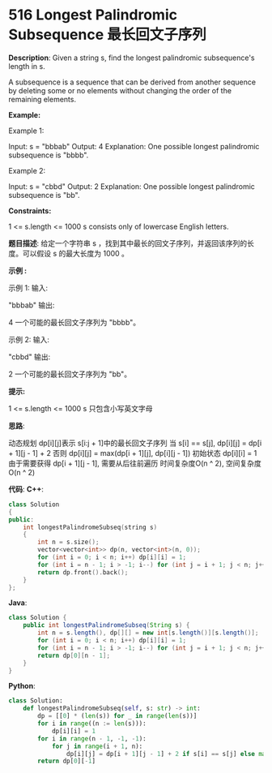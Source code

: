 # 516 Longest Palindromic Subsequence 最长回文子序列

__Description__:
Given a string s, find the longest palindromic subsequence's length in s.

A subsequence is a sequence that can be derived from another sequence by deleting some or no elements without changing the order of the remaining elements.

__Example:__

Example 1:

Input: s = "bbbab"
Output: 4
Explanation: One possible longest palindromic subsequence is "bbbb".

Example 2:

Input: s = "cbbd"
Output: 2
Explanation: One possible longest palindromic subsequence is "bb".

__Constraints:__

1 <= s.length <= 1000
s consists only of lowercase English letters.

__题目描述__:
给定一个字符串 s ，找到其中最长的回文子序列，并返回该序列的长度。可以假设 s 的最大长度为 1000 。

__示例 :__

示例 1:
输入:

"bbbab"
输出:

4
一个可能的最长回文子序列为 "bbbb"。

示例 2:
输入:

"cbbd"
输出:

2
一个可能的最长回文子序列为 "bb"。

__提示:__

1 <= s.length <= 1000
s 只包含小写英文字母

__思路__:

动态规划
dp[i][j]表示 s[i:j + 1]中的最长回文子序列
当 s[i] == s[j], dp[i][j] = dp[i + 1][j - 1] + 2
否则 dp[i][j] = max(dp[i + 1][j], dp[i][j - 1])
初始状态 dp[i][i] = 1
由于需要获得 dp[i + 1][j - 1], 需要从后往前遍历
时间复杂度O(n ^ 2), 空间复杂度O(n ^ 2)

__代码__:
__C++__:

```C++
class Solution 
{
public:
    int longestPalindromeSubseq(string s) 
    {
        int n = s.size();
        vector<vector<int>> dp(n, vector<int>(n, 0));
        for (int i = 0; i < n; i++) dp[i][i] = 1;
        for (int i = n - 1; i > -1; i--) for (int j = i + 1; j < n; j++) dp[i][j] = s[i] == s[j] ? dp[i + 1][j - 1] + 2 : max(dp[i + 1][j], dp[i][j - 1]);
        return dp.front().back();
    }
};
```

__Java__:

```Java
class Solution {
    public int longestPalindromeSubseq(String s) {
        int n = s.length(), dp[][] = new int[s.length()][s.length()];
        for (int i = 0; i < n; i++) dp[i][i] = 1;
        for (int i = n - 1; i > -1; i--) for (int j = i + 1; j < n; j++) dp[i][j] = s.charAt(i) == s.charAt(j) ? dp[i + 1][j - 1] + 2 : Math.max(dp[i + 1][j], dp[i][j - 1]);
        return dp[0][n - 1];
    }
}
```

__Python__:

```Python
class Solution:
    def longestPalindromeSubseq(self, s: str) -> int:
        dp = [[0] * (len(s)) for _ in range(len(s))]
        for i in range((n := len(s))):
            dp[i][i] = 1
        for i in range(n - 1, -1, -1):
            for j in range(i + 1, n):
                dp[i][j] = dp[i + 1][j - 1] + 2 if s[i] == s[j] else max(dp[i + 1][j], dp[i][j - 1])
        return dp[0][-1]
```
